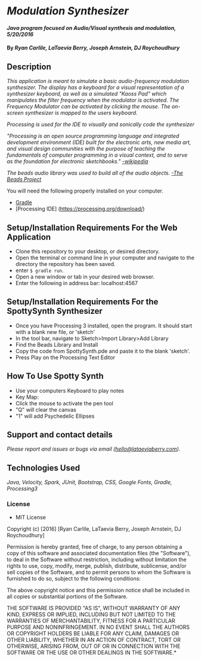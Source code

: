 # _Modulation Synthesizer_

#### _Java program focused on Audio/Visual synthesis and modulation, 5/20/2016_

#### By _**Ryan Carlile, LaTaevia Berry, Joseph Arnstein, DJ Roychoudhury**_

## Description

_This application is meant to simulate a basic audio-frequency modulation synthesizer. The display has a keyboard for a visual representation of a synthesizer keyboard, as well as a simulated "Kaoss Pad" which manipulates the filter frequency when the modulator is activated. The Frequency Modulator can be activated by clicking the mouse. The on-screen synthesizer is mapped to the users keyboard._ 

_Processing is used for the IDE to visually and sonically code the synthesizer_

_"Processing is an open source programming language and integrated development environment (IDE) built for the electronic arts, new media art, and visual design communities with the purpose of teaching the fundamentals of computer programming in a visual context, and to serve as the foundation for electronic sketchbooks." [-wikipedia](https://en.wikipedia.org/wiki/Processing_(programming_language))_

_The beads audio library was used to build all of the audio objects. [-The Beads Project](http://www.beadsproject.net/)_

You will need the following properly installed on your computer.

* [Gradle](https://gradle.org/gradle-download/)
* [Processing IDE] (https://processing.org/download/)

## Setup/Installation Requirements For the Web Application

* Clone this repository to your desktop, or desired directory.
* Open the terminal or command line in your computer and navigate to the directory the repository has been saved.
* enter `$ gradle run`.
* Open a new window or tab in your desired web browser.
* Enter the following in address bar: localhost:4567

## Setup/Installation Requirements For the SpottySynth Synthesizer

* Once you have Processing 3 installed, open the program. It should start with a blank new file, or 'sketch'
* In the tool bar, navigate to Sketch>Import Library>Add Library 
* Find the Beads Library and Install
* Copy the code from SpottySynth.pde and paste it to the blank 'sketch'.
* Press Play on the Processing Text Editor

## How To Use Spotty Synth

* Use your computers Keyboard to play notes 
* Key Map:
* Click the mouse to activate the pen tool
* "Q" will clear the canvas
* "1" will add Psychedelic Ellipses
## Support and contact details

_Please report and issues or bugs via email (hello@lataeviaberry.com)._

## Technologies Used

_Java, Velocity, Spark, JUnit, Bootstrap, CSS, Google Fonts, Gradle, Processing3_

### License

* MIT License

Copyright (c) [2016] [Ryan Carlile, LaTaevia Berry, Joseph Arnstein, DJ Roychoudhury]

Permission is hereby granted, free of charge, to any person obtaining a copy of this software and associated documentation files (the "Software"), to deal in the Software without restriction, including without limitation the rights to use, copy, modify, merge, publish, distribute, sublicense, and/or sell copies of the Software, and to permit persons to whom the Software is furnished to do so, subject to the following conditions:

The above copyright notice and this permission notice shall be included in all copies or substantial portions of the Software.

THE SOFTWARE IS PROVIDED "AS IS", WITHOUT WARRANTY OF ANY KIND, EXPRESS OR IMPLIED, INCLUDING BUT NOT LIMITED TO THE WARRANTIES OF MERCHANTABILITY, FITNESS FOR A PARTICULAR PURPOSE AND NONINFRINGEMENT. IN NO EVENT SHALL THE AUTHORS OR COPYRIGHT HOLDERS BE LIABLE FOR ANY CLAIM, DAMAGES OR OTHER LIABILITY, WHETHER IN AN ACTION OF CONTRACT, TORT OR OTHERWISE, ARISING FROM, OUT OF OR IN CONNECTION WITH THE SOFTWARE OR THE USE OR OTHER DEALINGS IN THE SOFTWARE.*
